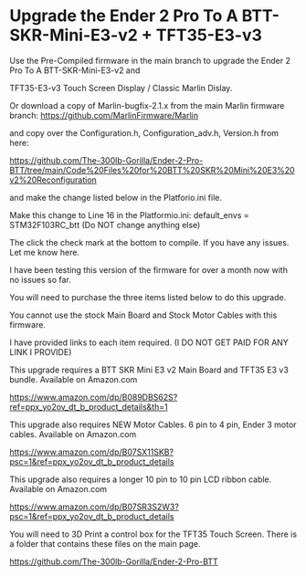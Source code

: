 # Upgrade the Ender 2 Pro To A BTT-SKR-Mini-E3-v2 + TFT35-E3-v3

Use the Pre-Compiled firmware in the main branch to upgrade the Ender 2 Pro To A BTT-SKR-Mini-E3-v2 and 

TFT35-E3-v3 Touch Screen Display / Classic Marlin Dislay.

Or download a copy of Marlin-bugfix-2.1.x from the main Marlin firmware branch: https://github.com/MarlinFirmware/Marlin

and copy over the Configuration.h, Configuration_adv.h, Version.h from here: 

https://github.com/The-300lb-Gorilla/Ender-2-Pro-BTT/tree/main/Code%20Files%20for%20BTT%20SKR%20Mini%20E3%20v2%20Reconfiguration

and make the change listed below in the Platforio.ini file.

Make this change to Line 16 in the Platformio.ini: default_envs = STM32F103RC_btt (Do NOT change anything else)

The click the check mark at the bottom to compile. If you have any issues. Let me know here. 

I have been testing this version of the firmware for over a month now with no issues so far.

You will need to purchase the three items listed below to do this upgrade. 

You cannot use the stock Main Board and Stock Motor Cables with this firmware.

I have provided links to each item required. (I DO NOT GET PAID FOR ANY LINK I PROVIDE)

This upgrade requires a BTT SKR Mini E3 v2 Main Board and TFT35 E3 v3 bundle. Available on Amazon.com

https://www.amazon.com/dp/B089DBS62S?ref=ppx_yo2ov_dt_b_product_details&th=1

This upgrade also requires NEW Motor Cables. 6 pin to 4 pin, Ender 3 motor cables. Available on Amazon.com

https://www.amazon.com/dp/B07SX11SKB?psc=1&ref=ppx_yo2ov_dt_b_product_details

This upgrade also requires a longer 10 pin to 10 pin LCD ribbon cable. Available on Amazon.com

https://www.amazon.com/dp/B07SR3S2W3?psc=1&ref=ppx_yo2ov_dt_b_product_details

You will need to 3D Print a control box for the TFT35 Touch Screen. There is a folder that contains these files on the main page.

https://github.com/The-300lb-Gorilla/Ender-2-Pro-BTT
